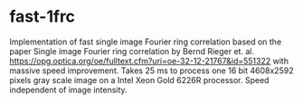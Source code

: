 # fast-1frc
Implementation of fast single image Fourier ring correlation based on the paper
Single image Fourier ring correlation by Bernd Rieger et. al.
https://opg.optica.org/oe/fulltext.cfm?uri=oe-32-12-21767&id=551322
with massive speed improvement.
Takes 25 ms to process one 16 bit 4608x2592 pixels gray scale image
on a Intel Xeon Gold 6226R processor.
Speed independent of image intensity.
